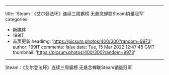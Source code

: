 
---
title: 'Steam：《艾尔登法环》连续三周霸榜 无悬念蝉联Steam销量冠军'
categories: 
 - 新媒体
 - 199IT
 - 首页更新
headimg: 'https://picsum.photos/400/300?random=9973'
author: 199IT
comments: false
date: Tue, 15 Mar 2022 12:47:45 GMT
thumbnail: 'https://picsum.photos/400/300?random=9973'
---

<div>   
Steam：《艾尔登法环》连续三周霸榜 无悬念蝉联Steam销量冠军  
</div>
            